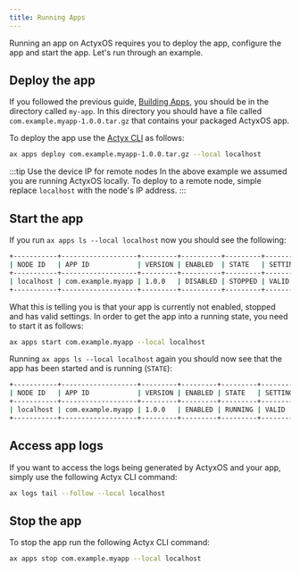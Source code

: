 ```yaml
---
title: Running Apps
---
```


Running an app on ActyxOS requires you to deploy the app, configure the app and start the app. Let's run through an example.

## Deploy the app

If you followed the previous guide, [Building Apps](building-apps.md), you should be in the directory called `my-app`. In this directory you should have a file called `com.example.myapp-1.0.0.tar.gz` that contains your packaged ActyxOS app.

To deploy the app use the [Actyx CLI](/docs/cli/getting-started) as follows:

```bash
ax apps deploy com.example.myapp-1.0.0.tar.gz --local localhost
```

:::tip Use the device IP for remote nodes
In the above example we assumed you are running ActyxOS locally. To deploy to a remote node, simple replace `localhost` with the node's IP address.
:::

## Start the app

If you run `ax apps ls --local localhost` now you should see the following:

```bash
+-----------+-------------------+---------+----------+---------+----------+---------+---------+
| NODE ID   | APP ID            | VERSION | ENABLED  | STATE   | SETTINGS | LICENSE | STARTED |
+-----------+-------------------+---------+----------+---------+----------+---------+---------+
| localhost | com.example.myapp | 1.0.0   | DISABLED | STOPPED | VALID    | VALID   |         |
+-----------+-------------------+---------+----------+---------+----------+---------+---------+
```

What this is telling you is that your app is currently not enabled, stopped and has valid settings. In order to get the app into a running state, you need to start it as follows:

```bash
ax apps start com.example.myapp --local localhost
```

Running `ax apps ls --local localhost` again you should now see that the app has been started and is running (`STATE`):

```bash
+-----------+-------------------+---------+---------+---------+----------+---------+-------------------------------------+
| NODE ID   | APP ID            | VERSION | ENABLED | STATE   | SETTINGS | LICENSE | STARTED                             |
+-----------+-------------------+---------+---------+---------+----------+---------+-------------------------------------+
| localhost | com.example.myapp | 1.0.0   | ENABLED | RUNNING | VALID    | VALID   | 2020-04-06T13:54:45.003324400+00:00 |
+-----------+-------------------+---------+---------+---------+----------+---------+-------------------------------------+
```

## Access app logs

If you want to access the logs being generated by ActyxOS and your app, simply use the following Actyx CLI command:

```bash
ax logs tail --follow --local localhost
```

## Stop the app

To stop the app run the following Actyx CLI command:

```bash
ax apps stop com.example.myapp --local localhost
```
